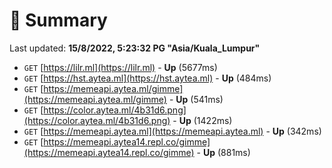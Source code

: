 # 📖 Summary
Last updated: **15/8/2022, 5:23:32 PG "Asia/Kuala_Lumpur"**

- `GET` [https://lilr.ml](https://lilr.ml) - **Up** (5677ms)
- `GET` [https://hst.aytea.ml](https://hst.aytea.ml) - **Up** (484ms)
- `GET` [https://memeapi.aytea.ml/gimme](https://memeapi.aytea.ml/gimme) - **Up** (541ms)
- `GET` [https://color.aytea.ml/4b31d6.png](https://color.aytea.ml/4b31d6.png) - **Up** (1422ms)
- `GET` [https://memeapi.aytea.ml](https://memeapi.aytea.ml) - **Up** (342ms)
- `GET` [https://memeapi.aytea14.repl.co/gimme](https://memeapi.aytea14.repl.co/gimme) - **Up** (881ms)

